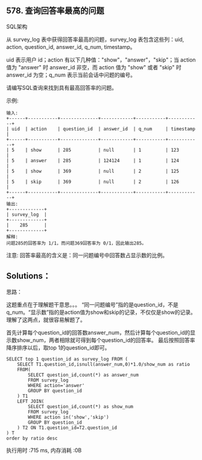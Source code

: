 ## 578. 查询回答率最高的问题
SQL架构

从 survey_log 表中获得回答率最高的问题，survey_log 表包含这些列：uid, action, question_id, answer_id, q_num, timestamp。

uid 表示用户 id；action 有以下几种值："show"，"answer"，"skip"；当 action 值为 "answer" 时 answer_id 非空，而 action 值为 "show" 或者 "skip" 时 answer_id 为空；q_num 表示当前会话中问题的编号。

请编写SQL查询来找到具有最高回答率的问题。

示例:
```
输入:
+------+-----------+--------------+------------+-----------+------------+
| uid  | action    | question_id  | answer_id  | q_num     | timestamp  |
+------+-----------+--------------+------------+-----------+------------+
| 5    | show      | 285          | null       | 1         | 123        |
| 5    | answer    | 285          | 124124     | 1         | 124        |
| 5    | show      | 369          | null       | 2         | 125        |
| 5    | skip      | 369          | null       | 2         | 126        |
+------+-----------+--------------+------------+-----------+------------+
输出:
+-------------+
| survey_log  |
+-------------+
|    285      |
+-------------+
解释:
问题285的回答率为 1/1，而问题369回答率为 0/1，因此输出285。
```
 
注意: 回答率最高的含义是：同一问题编号中回答数占显示数的比例。

## Solutions：
思路：

这题重点在于理解题干意思。。。
“同一问题编号”指的是question_id，不是q_num。“显示数”指的是action值为show和skip的记录，不仅仅是show的记录。
理解了这两点，就很容易解题了。

首先计算每个question_id的回答数answer_num，然后计算每个question_id的显示数show_num，两者相除就可得到每个question_id的回答率。
最后按照回答率降序排序以后，取top 1的question_id即可。
```
SELECT top 1 question_id as survey_log FROM (
    SELECT T1.question_id,isnull(answer_num,0)*1.0/show_num as ratio
    FROM(
        SELECT question_id,count(*) as answer_num
        FROM survey_log
        WHERE action='answer'
        GROUP BY question_id  
    ) T1
    LEFT JOIN(
        SELECT question_id,count(*) as show_num
        FROM survey_log
        WHERE action in('show','skip')
        GROUP BY question_id  
    ) T2 ON T1.question_id=T2.question_id
) T 
order by ratio desc
```
执行用时 :715 ms, 内存消耗 :0B

